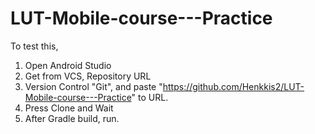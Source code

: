 # LUT-Mobile-course---Practice

To test this,
1. Open Android Studio
2. Get from VCS, Repository URL
3. Version Control "Git", and paste "https://github.com/Henkkis2/LUT-Mobile-course---Practice" to URL.
4. Press Clone and Wait
5. After Gradle build, run.
